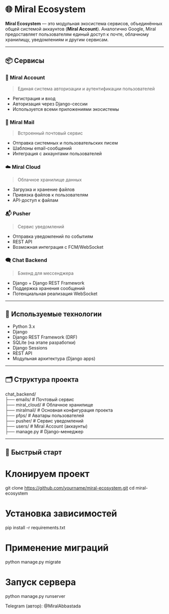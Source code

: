 # 🌐 Miral Ecosystem

**Miral Ecosystem** — это модульная экосистема сервисов, объединённых общей системой аккаунтов (**Miral Account**). Аналогично Google, Miral предоставляет пользователям единый доступ к почте, облачному хранилищу, уведомлениям и другим сервисам.

---

## 📦 Сервисы

### 🔐 Miral Account
> Единая система авторизации и аутентификации пользователей

- Регистрация и вход
- Авторизация через Django-сессии
- Используется всеми приложениями экосистемы

### 📩 Miral Mail
> Встроенный почтовый сервис

- Отправка системных и пользовательских писем
- Шаблоны email-сообщений
- Интеграция с аккаунтами пользователей

### ☁️ Miral Cloud
> Облачное хранилище данных

- Загрузка и хранение файлов
- Привязка файлов к пользователям
- API-доступ к файлам

### 📬 Pusher
> Сервис уведомлений

- Отправка уведомлений по событиям
- REST API
- Возможная интеграция с FCM/WebSocket

### 🗨️ Chat Backend
> Бэкенд для мессенджера

- Django + Django REST Framework
- Поддержка хранения сообщений
- Потенциальная реализация WebSocket

---

## 🧰 Используемые технологии

- Python 3.x
- Django
- Django REST Framework (DRF)
- SQLite (на этапе разработки)
- Django Sessions
- REST API
- Модульная архитектура (Django apps)

---

## 🗂️ Структура проекта

chat_backend/ <br/>
├── emails/ # Почтовый сервис <br/>
├── miral_cloud/ # Облачное хранилище <br/>
├── miralmail/ # Основная конфигурация проекта <br/>
├── pfps/ # Аватары пользователей <br/>
├── pusher/ # Сервис уведомлений <br/>
├── users/ # Miral Account (аккаунты) <br/>
├── manage.py # Django-менеджер <br/>

---

## 🚀 Быстрый старт

# Клонируем проект
git clone https://github.com/yourname/miral-ecosystem.git
cd miral-ecosystem

# Установка зависимостей
pip install -r requirements.txt

# Применение миграций
python manage.py migrate

# Запуск сервера
python manage.py runserver

Telegram (автор): @MiralAbbastada
